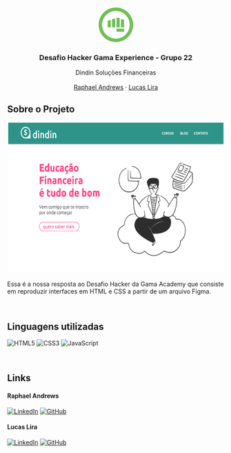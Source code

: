<div id="top"></div>

<br />
<div align="center">
  <a href="https://gama.academy">
    <img src="./assets/img/gama-logo.png" alt="Logo" width="80" height="80">
  </a>

  <h3 align="center">Desafio Hacker Gama Experience - Grupo 22</h3>

  <p align="center">
    Dindin Soluções Financeiras
    <br />
    <br />
    <a href="https://github.com/raphaelandrews">Raphael Andrews</a>
    ·
    <a href="https://github.com/lucaslirac">Lucas Lira</a>
  </p>
</div>


## Sobre o Projeto

<img src="./assets/img/readme-img.png" alt="Project Image" width="610" height="350">

Essa é a nossa resposta ao Desafio Hacker da Gama Academy que consiste em reproduzir interfaces em HTML e CSS a partir de um arquivo Figma. 

<br />

## Linguagens utilizadas
![HTML5](https://img.shields.io/badge/html5-%23E34F26.svg?style=for-the-badge&logo=html5&logoColor=white)
![CSS3](https://img.shields.io/badge/css3-%231572B6.svg?style=for-the-badge&logo=css3&logoColor=white)
![JavaScript](https://img.shields.io/badge/javascript-%23323330.svg?style=for-the-badge&logo=javascript&logoColor=%23F7DF1E)

<br />

## Links
<h4>Raphael Andrews</h4>

[![LinkedIn][linkedin-shield]][linkedin-url]
[![GitHub][github-shield]][github-url]


<h4>Lucas Lira</h4>

[![LinkedIn][linkedin-shield]][linkedin-url2]
[![GitHub][github-shield]][github-url2]

[github-shield]: https://img.shields.io/badge/github-%23121011.svg?style=for-the-badge&logo=github&logoColor=white
[linkedin-shield]: https://img.shields.io/badge/linkedin-%230077B5.svg?style=for-the-badge&logo=linkedin&logoColor=white
[linkedin-url]: https://www.linkedin.com/in/raphael-andrews/
[github-url]: https://github.com/raphaelandrews
[linkedin-url2]: https://www.linkedin.com/in/lucas-coutinho-686377138/
[github-url2]: https://github.com/lucaslirac
